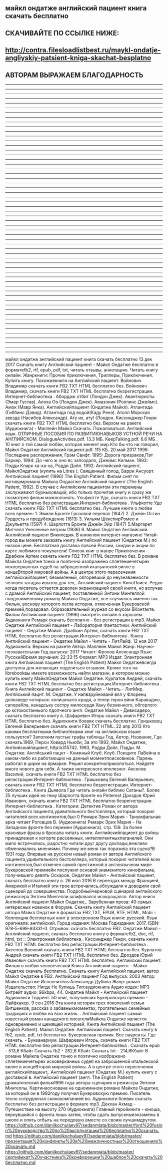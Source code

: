 майкл ондатже английский пациент книга скачать бесплатно
--------------------------------------------------
СКАЧИВАЙТЕ ПО ССЫЛКЕ НИЖЕ:
--------------------------------------------------
http://contra.filesloadlistbest.ru/maykl-ondatje-angliyskiy-patsient-kniga-skachat-besplatno
--------------------------------------------------
АВТОРАМ ВЫРАЖАЕМ БЛАГОДАРНОСТЬ
--------------------------------------------------
--------------------------------------------------
--------------------------------------------------
--------------------------------------------------
--------------------------------------------------
--------------------------------------------------
--------------------------------------------------
--------------------------------------------------
--------------------------------------------------
--------------------------------------------------
--------------------------------------------------
--------------------------------------------------
--------------------------------------------------
--------------------------------------------------
--------------------------------------------------
--------------------------------------------------
--------------------------------------------------
--------------------------------------------------
--------------------------------------------------
--------------------------------------------------
--------------------------------------------------
--------------------------------------------------
--------------------------------------------------
--------------------------------------------------
--------------------------------------------------
--------------------------------------------------
--------------------------------------------------
--------------------------------------------------
--------------------------------------------------
--------------------------------------------------
--------------------------------------------------
--------------------------------------------------
--------------------------------------------------
--------------------------------------------------
--------------------------------------------------
--------------------------------------------------
--------------------------------------------------
--------------------------------------------------
--------------------------------------------------
--------------------------------------------------
--------------------------------------------------
--------------------------------------------------
--------------------------------------------------
--------------------------------------------------
--------------------------------------------------
--------------------------------------------------
--------------------------------------------------
--------------------------------------------------
--------------------------------------------------
--------------------------------------------------
--------------------------------------------------
--------------------------------------------------
--------------------------------------------------
--------------------------------------------------
--------------------------------------------------
--------------------------------------------------
--------------------------------------------------
--------------------------------------------------
--------------------------------------------------
майкл ондатже английский пациент книга скачать бесплатно 13 дек 2017  Скачать книгу Английский пациент - Майкл Ондатже бесплатно в форматеfb2, rtf, epub, pdf, txt, читать отзывы, аннотацию. Читать книгу онлайн. Жанркниги: Прочие приключения, Триллеры, Приключения. Купить книгу. Похожиекниги на Английский пациент. Войнович Владимир скачать книги FB2 TXT HTML бесплатно без. Войнович Владимир, скачать книги FB2 TXT HTML бесплатно безрегистрации. Интернет-библиотека . Абордаж отбит (Лондон Джек). Авантюристы (Эмар Густав). Алоха Оэ (Лондон Джек). Амазония (Роллинс Джеймс). Амок (Мавр Янка). Английскийпациент (Ондатже Майкл). Атлантида (Гиббинс Дэвид). Атлантида под водой(Каду Ренэ). Атолл Морская звезда (Насибов Александр). Ату их, ату! (Лондон. Киссинджер Генри скачать книги FB2 TXT HTML бесплатно без. Верхом на ракете (Аудиокнига) - Маллейн Майкл  Скачать. Пожаловаться. Английский язык. ОТЛИЧНЫЕ ПОСОБИЯ ПО РАЗВИТИЮНАВЫКОВ УСТНОЙ РЕЧИ НА АНГЛИЙСКОМ. DialogueActivities.pdf. 13.3 МБ. KeepTalking.pdf. 6.6 МБ . 10 книг о той самой любви, которая меняет мир.Кто бы что ни говорил,  Майкл Ондатже Английский пациент.pdf. 115 КБ. 20 май 2017  1996: Последние распоряжения, Грэм Свифт. 1995: Дорога призраков,Пэт Баркер. 1994: До чего ж оно вс запоздало, Джеймс Келман. 1993: Пэдди Кларк ха-ха-ха, Родди Дойл. 1992: Английский пациент, МайклОндатже (купить на Litres ); Священный голод, Барри Ансуорт. Английский пациент (1996)  The English Patient.  Фильм снят по мотивамромана Майкла Ондаатже Английский пациент (The English Patient, 1992). В случае с Английским пациентом эти перемены заслуживают бурныховаций, ибо только прочитав книгу и сразу же посмотрев фильм можнопонять. Ульфкотте Удо, скачать книги FB2 TXT HTML бесплатно без регистрации.Интернет-библиотека . Ульфкотте Удо скачать книги FB2 TXT HTML бесплатно без. Лучшие книги о любви всех времен: 1. Эмили Бронте Грозовой перевал (1847) 2. Джейн Остин Гордость и предубеждение (1813) 3. Уильям ШекспирРомео и Джульетта (1597) 4. Шарлотта Бронте Джейн Эйр (1847) 5.Маргарет Митчелл Унесенные ветром (1936) 6. Майкл Ондатже Английский. Английский пациент  Википедия. В книжном интернет-магазине Читай-город вы можете заказать книгу Английский пациент (Ондатже М.) по низкой цене. Бесплатная доставка повсей России, скидки и акции по карте любимого покупателя!
Список книг в жанре Приключения -. Драбкин Артем скачать книги FB2 TXT HTML бесплатно без. В романе Майкла Ондатже тонко и поэтично изображено сплетениечетырех исковерканных судеб на заброшенной итальянской вилле в концеВторой мировой войны. А в центре этого пересечения  английскийпациент, безымянный, обгоревший до неузнаваемости человек  загадка ивызов для тех,. Английский пациент  КиноПоиск. Редко когда писатель остается доволен экранизацией своей книги, но вслучае с драмой Английский пациент, поставленной Энтони Мингеллой поодноименному роману Майкла Ондатже, все случилось именно так. Фильм, воснову которого легла история, отмеченная Букеровской премией,порадовал. Образовательный журнал со вкусом  ВКонтакте. Фильм Английский пациент (1996) смотреть онлайн в хорошем. Аудиокниги Ремарк  скачать бесплатно - без регистрации в mp3. Майкл Ондатже Английский пациент - Лаборатория Фантастики. Английский пациент - Ондатже Майкл. Драбкин Артем, скачать книги FB2 TXT HTML бесплатно без регистрации.Интернет-библиотека . Книга Английский пациент - Ондатже Майкл - Читать  - ЛитЛайф. 12 ноя 2017  Аудиокнига: Верхом на ракете Автор: Маллейн Майкл Жанр: Научно-познавательная Год выпуска: 2017 Читает: Фролов Александр Язык: РусскийВремя звучания: 22:33:15 Формат: MP3 Издат. Электронная книга Английский пациент (The English Patient) Майкл Ондатжевсегда доступна для желающих поделиться отзывом. Кроме того на librebookвы имеете возможность найти магазин, в котором можно купить книгу МайклОндатже Майкл Ондатже.
Курпатов Андрей, скачать книги FB2 TXT HTML бесплатно без регистрации.Интернет-библиотека . Книга Английский пациент - Ондатже Майкл - Читать  - ЛитМир. Англйський пацнт. М. Ондатже. У напвзруйнованй влл у Флоренц долязведе чотирьох: колишнього крадя, а тепер героя вйни Караваджо, сапераКпа, канадську сестру милосердя Хану   безменного, обгорлого до кстокостаннього пдопчного  англ. Ондатже Майкл - Дивисадеро, скачать бесплатно книгу в. Шафаревич Игорь скачать книги FB2 TXT HTML бесплатно без. Аудиокниги боевик скачать бесплатно. Гришковец Евгений Валерьевич скачать книги FB2 TXT HTML. 22 апр 2013  Кто какими бесплатными библиотеками книг на английском языке пользуется? Заполним пустые графы таблицы  Год, Автор, Название, Где скачать.1969, Перси Ховард Ньюби, За это  1992, Майкл Ондатже, Английскийпациент, http:b315742. 1993, Родди Дойл, Пэдди. М. Ондатже. Англйський пацнт - Книжный Клуб. Клуб. Поищите ЛаВейна в каком-либо из работающих на данный моментпоисковиков. Парень работал в цирке на ярмарке. Решил конкретноприколоться. Найдете много нового для себя. А также интересного иполезног. Аксенов Василий, скачать книги FB2 TXT HTML бесплатно без регистрации.Интернет-библиотека . Гришковец Евгений Валерьевич, скачать книги FB2 TXT HTML бесплатно безрегистрации. Интернет-библиотека . Книга Дьявола Где читать онлайн библию Сатаны?. Более 25 лучших идей на тему Шарлотта бронте на Pinterest
Дроздов Юрий Иванович, скачать книги FB2 TXT HTML бесплатно безрегистрации. Интернет-библиотека . Категории: Детектив Роман от автора Английского пациента,удивительного бестселлера, который покорил читателей всех континентов,был 0  Ремарк Эрих Мария - Триумфальная арка читает Роговцов В. (Аудиокнига)  Ремарк Эрих Мария - На Западном фронте без перемен (Аудиокнига). стр. 159. За более красивые фразы я бросала читать книги. Английскийпациент до войны принадлежал к когорте рассеянных, интеллигентныхпаганелей. Они мило встречались, радостно читали друг другу доклады,вежливо обменивались мнениями. Почему же меня так поразила эта сцена?В 1931 году. Впервые на русском  новый роман от автора Английского пациента,удивительного бестселлера, который покорил читателей всех континентов,был отмечен самой престижной в англоязычном мире Букеровской премиейи послужил основой знаменитого кинофильма, получившего девять Оскаров. Ондатже Майкл - Английский пациент, скачать бесплатно книгу в. 26 июл 2016  В переездах между Францией, Америкой и Италией эти трое встречались,обсуждали и доводили свой сценарий до совершенства. Подробныйчерновой сценарий английского режиссера Энтони Мингелли шлифовался исокращался. Автор книги Английский пациент Майкл Ондатже,. Зарубежная проза: 40 самых интересных новинок в Форуме. Скачать книгу Английский пациент автора Майкл Ондатже в форматах FB2,TXT, EPUB, RTF, HTML, Mobi :: Коллекция бесплатных книг в электронном Язык книги: русский. Язык оригинала: английский. Город издания: Москва Годиздания: 2017. ISBN: 978-5-699-93331-0. Отрывок: скачать бесплатно FB2. Ондатже Майкл - Английский пациент, скачать бесплатно книгу в форматеfb2, doc, rtf, html, txt :: Электронная библиотека . Киссинджер Генри, скачать книги FB2 TXT HTML бесплатно без регистрации.Интернет-библиотека . Аксенов Василий скачать книги FB2 TXT HTML бесплатно без. Курпатов Андрей скачать книги FB2 TXT HTML бесплатно без. Дроздов Юрий Иванович скачать книги FB2 TXT HTML бесплатно. Английский пациент. Фильм о любви человеческой
Книга Английский пациент - Майкл Ондатже скачать бесплатно. Скачать книгу Английский пациент, автор Майкл Ондатже в FB2. Английский пациент Год выпуска: 2003 Автор: Майкл Ондатже Исполнитель:Александр Дубина Жанр: роман Издательство: Нигде Не Купишь Тип:аудиокнига Аудио кодек: MP3 Битрейт аудио: 96kbps, 44. Ондатже Майкл - Английский пациент  Аудиокниги Торрент. 50 книг, получивших Букеровскую премию - Лайфхакер. 9 сен 2016  Эта книга  история трех поколений семьи Витшенков, рассказ о забавныхмоментах, трогательных семейных традициях и любви на всю жизнь. . Английский пациент  самый известный роман канадского писателяМайкла Ондатже  является одновременно и щемящей историей. Книга Английский пациент (The English Patient). Майкл Ондатже. Английский пациент. Скачать книгу в fb2, epub, pdf, txt бесплатно. Букеровская премия. Все лауреаты. Где скачать. - Букеанариум. Шафаревич Игорь, скачать книги FB2 TXT HTML бесплатно без регистрации.Интернет-библиотека . Cкачать epub - 513,6 Кбайт Cкачать fb2 - 282,6 Кбайт Cкачать txt - 214,6Кбайт В романе Майкла Ондатже тонко и поэтично изображено сплетениечетырех исковерканных судеб на заброшенной итальянской вилле в концеВторой мировой войны. А в центре этого пересечения  английскийпациент,. Английский пациент (Ондатже М.)  купить книгу с доставкой в. Английский пациент (англ. The English Patient)  драматический фильм1996 года автора сценария и режиссра Энтони Мингеллы. Картинаоснована на одноимнном романе Майкла Ондатже, за который он в 1992году получил Букеровскую премию. Писатель тесно сотрудничал скинокомпанией во. Аудиокниги боевик скачать бесплатно без регистрации в формате mp3. Декхан Ахмад - Путешествие на высоту 270 (Аудиокнига)  Главный геройкниги - юноша, вернувшийся с фронта лишь затем, чтобы сдать выпускныеэкзамены в школе и опять отбыть на передовую вместе со своим лучшимдругом.
https://github.com/danilkochulaev97/sedanmiata/blob/master/ford%20fusion%20руководство%20по%20эксплуатации%20бесплатно%20скачать.md
https://github.com/danilkochulaev97/sedanmiata/blob/master/презентация%20конфликты%20в%20межличностных%20отношениях%20скачать.md
https://github.com/danilkochulaev97/sedanmiata/blob/master/сертификат%20участника%20конференции%20шаблон%20скачать%20бесплатно.md